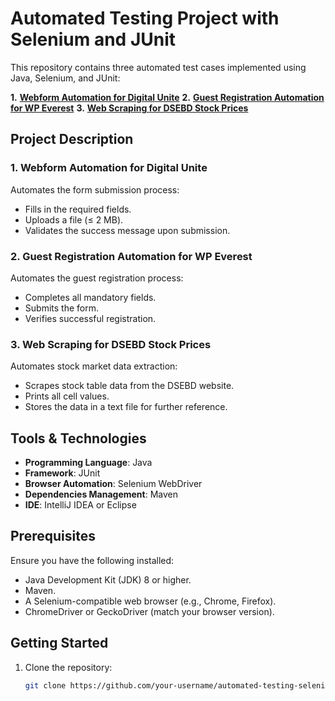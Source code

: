 # Automated Testing Project with Selenium and JUnit

This repository contains three automated test cases implemented using Java, Selenium, and JUnit:

**1.** [**Webform Automation for Digital Unite**](https://www.digitalunite.com/practice-webform-learners)
**2.** [**Guest Registration Automation for WP Everest**](https://demo.wpeverest.com/user-registration/guest-registration-form/)
**3.** [**Web Scraping for DSEBD Stock Prices**](https://dsebd.org/latest_share_price_scroll_by_value.php)

## Project Description

### 1. Webform Automation for Digital Unite
Automates the form submission process:
- Fills in the required fields.
- Uploads a file (≤ 2 MB).
- Validates the success message upon submission.

### 2. Guest Registration Automation for WP Everest
Automates the guest registration process:
- Completes all mandatory fields.
- Submits the form.
- Verifies successful registration.

### 3. Web Scraping for DSEBD Stock Prices
Automates stock market data extraction:
- Scrapes stock table data from the DSEBD website.
- Prints all cell values.
- Stores the data in a text file for further reference.

## Tools & Technologies
- **Programming Language**: Java
- **Framework**: JUnit
- **Browser Automation**: Selenium WebDriver
- **Dependencies Management**: Maven
- **IDE**: IntelliJ IDEA or Eclipse

## Prerequisites
Ensure you have the following installed:
- Java Development Kit (JDK) 8 or higher.
- Maven.
- A Selenium-compatible web browser (e.g., Chrome, Firefox).
- ChromeDriver or GeckoDriver (match your browser version).

## Getting Started
1. Clone the repository:
   ```bash
   git clone https://github.com/your-username/automated-testing-selenium.git

